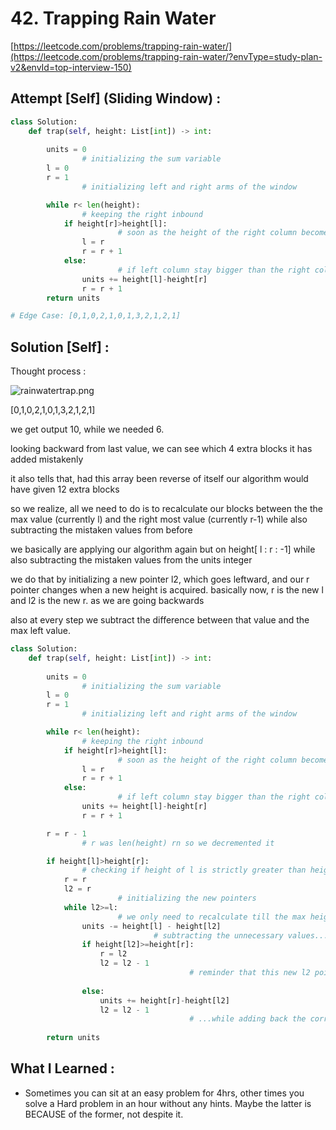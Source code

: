 # 42. Trapping Rain Water

[https://leetcode.com/problems/trapping-rain-water/](https://leetcode.com/problems/trapping-rain-water/?envType=study-plan-v2&envId=top-interview-150)

## Attempt [Self] (Sliding Window) :

```python
class Solution:
    def trap(self, height: List[int]) -> int:
        
        units = 0
				# initializing the sum variable
        l = 0
        r = 1
				# initializing left and right arms of the window

        while r< len(height):
				# keeping the right inbound
            if height[r]>height[l]:
						# soon as the height of the right column becomes greater than the left, shift windows
                l = r
                r = r + 1
            else:
						# if left column stay bigger than the right column, keep adding units
                units += height[l]-height[r]
                r = r + 1
        return units

# Edge Case: [0,1,0,2,1,0,1,3,2,1,2,1]
```

## Solution [Self] :

Thought process :

![rainwatertrap.png]([42%20Trapping%20Rain%20Water%20d432a6f378b2441a92099d05aa502c5b/rainwatertrap.png](https://www.notion.so/wazir/42-Trapping-Rain-Water-d432a6f378b2441a92099d05aa502c5b?pvs=4#90c06a3ec5ff4c2ab3fb8fd498801c3d))

[0,1,0,2,1,0,1,3,2,1,2,1]

we get output 10, while we needed 6.

looking backward from last value, we can see which 4 extra blocks it has added mistakenly

it also tells that, had this array been reverse of itself our algorithm would have given 12 extra blocks

so we realize, all we need to do is to recalculate our blocks between the the max value (currently l) and the right most value (currently r-1) while also subtracting the mistaken values from before

we basically are applying our algorithm again but on height[ l : r : -1]  while also subtracting the mistaken values from the units integer

we do that by initializing a new pointer l2, which goes leftward, and our r pointer changes when a new height is acquired. basically now, r is the new l and l2 is the new r. as we are going backwards

also at every step we subtract the difference between that value and the max left value.

```python
class Solution:
    def trap(self, height: List[int]) -> int:
        
        units = 0
				# initializing the sum variable
        l = 0
        r = 1
				# initializing left and right arms of the window

        while r< len(height):
				# keeping the right inbound
            if height[r]>height[l]:
						# soon as the height of the right column becomes greater than the left, shift windows
                l = r
                r = r + 1
            else:
						# if left column stay bigger than the right column, keep adding units
                units += height[l]-height[r]
                r = r + 1

        r = r - 1
				# r was len(height) rn so we decremented it

        if height[l]>height[r]:
				# checking if height of l is strictly greater than height of right
            r = r
            l2 = r
						# initializing the new pointers
            while l2>=l:
						# we only need to recalculate till the max height
                units -= height[l] - height[l2]
								# subtracting the unnecessary values...
                if height[l2]>=height[r]:
                    r = l2
                    l2 = l2 - 1
										# reminder that this new l2 pointer runs backwards
	
                else:
                    units += height[r]-height[l2]
                    l2 = l2 - 1
										# ...while adding back the correct values
        
        return units
```

## What I Learned :

- Sometimes you can sit at an easy problem for 4hrs, other times you solve a Hard problem in an hour without any hints. Maybe the latter is BECAUSE of the former, not despite it.
